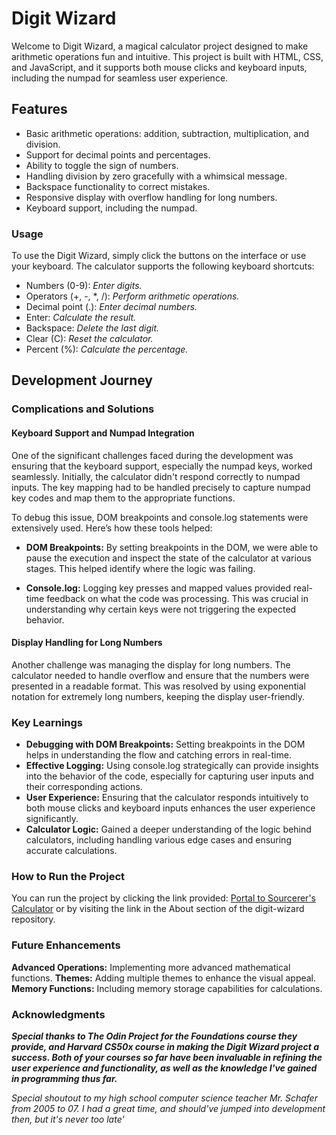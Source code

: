 # Digit Wizard

Welcome to Digit Wizard, a magical calculator project designed to make arithmetic operations fun and intuitive. This project is built with HTML, CSS, and JavaScript, and it supports both mouse clicks and keyboard inputs, including the numpad for seamless user experience.

## Features

* Basic arithmetic operations: addition, subtraction, multiplication, and division.
* Support for decimal points and percentages.
* Ability to toggle the sign of numbers.
* Handling division by zero gracefully with a whimsical message.
* Backspace functionality to correct mistakes.
* Responsive display with overflow handling for long numbers.
* Keyboard support, including the numpad.

### Usage

To use the Digit Wizard, simply click the buttons on the interface or use your keyboard. The calculator supports the following keyboard shortcuts:
* Numbers (0-9): *Enter digits.*
* Operators (+, -, *, /): *Perform arithmetic operations.*
* Decimal point (.): *Enter decimal numbers.*
* Enter: *Calculate the result.*
* Backspace: *Delete the last digit.*
* Clear (C): *Reset the calculator.*
* Percent (%): *Calculate the percentage.*

## Development Journey

### Complications and Solutions

#### Keyboard Support and Numpad Integration

One of the significant challenges faced during the development was ensuring that the keyboard support, especially the numpad keys, worked seamlessly. Initially, the calculator didn't respond correctly to numpad inputs. The key mapping had to be handled precisely to capture numpad key codes and map them to the appropriate functions.

To debug this issue, DOM breakpoints and console.log statements were extensively used. Here’s how these tools helped:

* **DOM Breakpoints:** By setting breakpoints in the DOM, we were able to pause the execution and inspect the state of the calculator at various stages. This helped identify where the logic was failing.

* **Console.log:** Logging key presses and mapped values provided real-time feedback on what the code was processing. This was crucial in understanding why certain keys were not triggering the expected behavior.

#### Display Handling for Long Numbers

Another challenge was managing the display for long numbers. The calculator needed to handle overflow and ensure that the numbers were presented in a readable format. This was resolved by using exponential notation for extremely long numbers, keeping the display user-friendly.

### Key Learnings

* **Debugging with DOM Breakpoints:** Setting breakpoints in the DOM helps in understanding the flow and catching errors in real-time.
* **Effective Logging:** Using console.log strategically can provide insights into the behavior of the code, especially for capturing user inputs and their corresponding actions.
* **User Experience:** Ensuring that the calculator responds intuitively to both mouse clicks and keyboard inputs enhances the user experience significantly.
* **Calculator Logic:** Gained a deeper understanding of the logic behind calculators, including handling various edge cases and ensuring accurate calculations.

### How to Run the Project

You can run the project by clicking the link provided: [Portal to Sourcerer's Calculator](zalbright90.github.io/digit-wizard/) or by visiting the link in the About section of the digit-wizard repository.

### Future Enhancements
**Advanced Operations:** Implementing more advanced mathematical functions.
**Themes:** Adding multiple themes to enhance the visual appeal.
**Memory Functions:** Including memory storage capabilities for calculations.

### Acknowledgments
***Special thanks to The Odin Project for the Foundations course they provide, and Harvard CS50x course in making the Digit Wizard project a success. Both of your courses so far have been invaluable in refining the user experience and functionality, as well as the knowledge I've gained in programming thus far.***

*Special shoutout to my high school computer science teacher Mr. Schafer from 2005 to 07. I had a great time, and should've jumped into development then, but it's never too late'*
